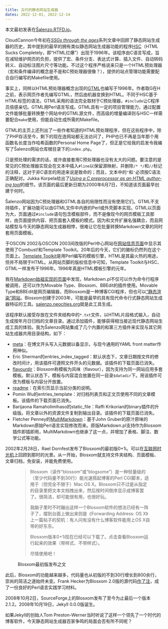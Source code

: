 ```yaml
---
title: 古代的静态网站生成器
dates: 2022-12-01, 2022-12-14
---
```


<div class="admonition">
本文最初发表在<a href="https://salenzo.readthedocs.io/post/2022-12-01.html">Ŝalenzo.RTFD.io</a>。
</div>

CloudCannon今年初在[<cite lang="en">SSGs through the ages</cite>](https://cloudcannon.com/blog/ssg-history-1-before-jekyll/)系列文章中回顾了静态网站生成器的历史，其中提到的最早的拥有类似静态网站生成器功能的程序[HSC](https://github.com/mbethke/hsc)（HTML Sucks Completely，即“HTML烂爆”）出现于1996年。该程序由C语言写成，旨在减轻维护网页的负担，提供了宏、条件分支、表达式计算、插入文件、自动转码转义、自动标注图片尺寸等功能。不过这个程序严格说来只是一个HTML预处理器（宏和条件编译的概念是不是和C预处理器很像？），提供的站点管理功能需要配合自行编写的Makefile使用。

事实上，同样以HTML预处理器概念出现的[GTML](https://ext.boulgour.com/lifl/beaufils/gtml/)也编写于1996年。作者取G在H之前，表示网页作者先编写GTML，然后由机器变换到HTML。不同于HSC基于HTML标签的语法，GTML采用的语法完全取材于C预处理器，`#include`让C程序员倍感亲切。GTML用Perl语言写成。GTML具有一定的项目管理能力，通过配置文件能够批量转换整个网站中的GTML源文件，而高级的增量编译则与HSC一样需要配合`make`使用，但能自动生成所需的Makefile。

GTML的主页上还列出了一些作者知道的HTML预处理程序，但在这些程序中，除了PHP存活至今，剩下的现在连网站都无法访问了，PHP也已不再是当年那个用函数名长度当作哈希函数的Personal Home Page了，但正是它给我的启发令我编写了Ŝalenzo网站仓库根目录下的`index.php`。

只是预处理的需求的话，或许直接套用C预处理器也没有太大的问题。要注意的是常见的C预处理器实现会在文本中插入`#line`以保留源映射，并删除`/* */`和`//`标记的注释，这对于非C语言的用途来说是致命的；而且，文本中的`"`和`'`必须按C语法正确配对。Jukka Korpela给出了[<cite lang="en">Using a C preprocessor as an HTML authoring tool</cite>](https://jkorpela.fi/html/cpre.html)的细节。该页面的最后更新日期为2000年6月7日，不知道该页面最早创建于何时。

Ŝalenzo网站因为C预处理器和GTML各自的局限性而没有使用它们。GTML不支持插件，扩展功能可以由GTML文件中内嵌的Perl或外壳脚本实现。GTML以页面为大，页面通过`#include`语句包含模板部件，而不是像现今的网页模板工具那样，由页面提供内容、把页面套入模板的模式。因为和文件扩展名强耦合，而且网站模型与今天的静态网站生成器相悖，很难让它在批量转换Markdown文章的同时套用页面模板。

于OSCON 2002与OSCON 2003间改版的Perl中心网站在[网站信息页面](https://www.perl.org/siteinfo.html)中显示其使用了Combust!和Template Toolkit。20年后的今天，它们的徽标仍然列在这个页面上。[Template Toolkit](http://template-toolkit.org/)是用Perl编写的模板引擎，HTML是其最火热的用途，但并不局限于HTML。从网站页脚的版权信息中可知，Template Toolkit与HSC、GTML一样发布于1996年。1996年真是HTML模板引擎的元年。

我在[Markdown始祖实现的页面](https://daringfireball.net/projects/markdown/)中发现，Markdown.pl不仅可以作为命令行程序被调用，还可以作为Movable Type、Blosxom、BBEdit的插件使用。Movable Type和BBEdit是网页编辑器，而Blosxom是一种博客CGI程序，但也可以[“静态渲染”网站](http://www.blosxom.com/documentation/users/configure/static.html)。Blosxom创建于2003年，可能是最早的具有现代命令行式静态网站生成器特征的工具。[salenzo.neocities.org](https://salenzo.neocities.org/)就是此工具生成。

该程序默认接受存放在文件夹结构中的`*.txt`文件，以HTML片段格式输入，自动生成按年月日归档的文章目录。通过添加插件，能够获得相当接近现代静态网站生成工具的体验。我为Ŝalenzo网站集成了几个内置的和第三方插件来实现与其它网站生成器共用目录结构，如下：

- [meta](http://blosxom.sourceforge.net/downloads/plugins/meta)：在博文开头写入元数据以备显示，与现今通用的YAML front matter作用神似。
- Eric Sherman的entries_index_tagged：默认状态下，文章日期按文件的修改时间计，用该插件可遵照文件开头的元数据。该插件的下载页面已消失。
- [flavourdir](http://blosxom.sourceforge.net/downloads/plugins/flavourdir)：Blosxom称模板为风味（flavour），因为支持为同一网站应用多套模板。默认状态下，模板与内容混合放置在同一目录`$datadir`下。用该插件可改为模板与内容分开放置。
- [readme](https://blosxom.sourceforge.net/downloads/plugins/readme)：在索引页显示当前分类的说明。
- Pomin Wu的entries_template：对归档列表页和正文页使用不同的文章模板。该插件的下载页面已消失。
- Barijaona Ramaholimihaso的static_file：Raffi Krikorian的binary插件的升级版。将文章以外的资源文件复制到输出目录。该插件的下载页面已消失。
- Fletcher Penney的[MultiMarkdown](https://fletcherpenney.net/multimarkdown/)：基于John Gruber的原汁原味的Markdown原始Perl语言实现修改而来。原版Markdown.pl支持作为Blosxom插件即插即用，MultiMarkdown也继承了这一点，并增加了表格、脚注、数学公式等功能。

2002年2月28日，Rael Dornfest发布了Blosxom的最初版0+1i。可以在[互联网时光机](https://web.archive.org/web/0/http://www.oreillynet.com/~rael/2002/)上回顾到那时的光景。从一开始，Blosxom就支持文件夹结构、页面模板、文章归档，免安装，并能免费使用。

<figure>
<blockquote>
<p>Blosxom（读作“blossom”或“blogsome”）是一种轻量级的（至少代码量不到30行）能光速搭起博客的Perl CGI脚本，适用于（但完全不限于）Mac OS X。Blosxom只不过是从指定的目录里把文本文档拽出来，然后按时间倒序显示成博客罢了。很简洁，却可能很有用，也很好玩。
<p>我脑子里时不时蹦出这样一个Blosxom软件的想法已经有一阵子了，摆到台面上做出来则是《Forwarding Address: OS X》上一篇帖子的契机：有人问有没有什么博客软件能用上OS X自带的好东东。
<p>Blosxom版本0+1i现在已经可以下载了。点击查看Blosxom运行起来的效果（带样式、不带样式）。
<p>尽情使用吧！
</blockquote>
<figcaption>Blosxom最初版发布之文</figcaption>
</figure>

此后，Blosxom的功能越来越多，代码量也从初版的不到30行增长到800余行，崇尚的简洁之道始终未变。Frank Hecker为Blosxom 2.0版的源代码[作了注](https://web.archive.org/web/2/http://hecker.org/blosxom/blosxom2-footnotes-folded)，成了一份良好的Perl语言实践学习材料。

2008年10月2日，SourceForge上的Blosxom发布了至今为止最后一个版本2.1.2。2008年10月19日，Jekyll 0.0.0版诞生。

如果Jekyll的创始人Tom Preston-Werner当时听说了这样一个领先了一个时代的博客软件，今天静态网站生成器百家争鸣的局面会否有所不同呢？
